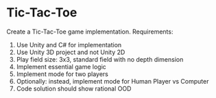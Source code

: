# Tic-Tac-Toe
Create a Tic-Tac-Toe game implementation.
Requirements:
1.	Use Unity and C# for implementation
2.	Use Unity 3D project and not Unity 2D
3.	Play field size: 3x3, standard field with no depth dimension
4.	Implement essential game logic
5.	Implement mode for two players
6.	Optionally: instead, implement mode for Human Player vs Computer
7.	Code solution should show rational OOD
